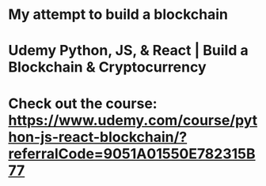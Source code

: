 # My attempt to build a blockchain
# Udemy Python, JS, & React | Build a Blockchain & Cryptocurrency
#
# Check out the course: https://www.udemy.com/course/python-js-react-blockchain/?referralCode=9051A01550E782315B77
